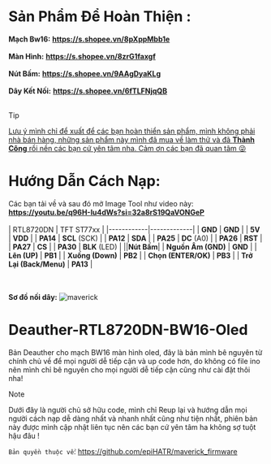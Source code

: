 # Sản Phẩm Để Hoàn Thiện :
**Mạch Bw16:** **https://s.shopee.vn/8pXppMbb1e** <br/> <br/>
**Màn Hình:** **https://s.shopee.vn/8zrG1faxgf** <br/>  <br/>
**Nút Bấm:** **https://s.shopee.vn/9AAgDyaKLg** <br/>  <br/>
**Dây Kết Nối:** **https://s.shopee.vn/6fTLFNjqQB**   <br/>  <br/>

> [!TIP]
<ins> Lưu ý mình chỉ để xuất để các bạn hoàn thiển sản phẩm, mình không phải nhà bán hàng, những sản phẩm này mình đã mua về làm thử và đã **Thành Công** rồi nền các bạn cứ yên tâm nha. Cảm ơn các bạn đã quan tâm 😜 
# Hướng Dẫn Cách Nạp:
Các bạn tải về và sau đó mở Image Tool như video này:<br/>
 **https://youtu.be/q96H-Iu4dWs?si=32a8rS19QaVONGeP** <br/> <br/>
| RTL8720DN  | TFT ST77xx  |
|------------|-------------|
| **GND** | **GND** |
| **5V** | **VDD** |
| **PA14** | **SCL** (SCK) |
| **PA12** | **SDA** |
| **PA25** | **DC** (A0) |
| **PA26** | **RST** |
| **PA27** | **CS** |
| **PA30** | **BLK** (LED) |
||**Nút Bấm**|
| **Nguồn Âm (GND)** | **GND** |
| **Lên (UP)** | **PB1** |
| **Xuống (Down)** | **PB2** |
| **Chọn (ENTER/OK)** | **PB3** |
| **Trở Lại (Back/Menu)** | **PA13** |



<br/><br/>
**Sơ đồ nối dây:**
![maverick](https://github.com/user-attachments/assets/4b7dc109-4899-4713-8037-f9377aa12f2b)




# Deauther-RTL8720DN-BW16-Oled
Bản Deauther cho mạch BW16 màn hình oled, đây là bản mình bê nguyên từ chính chủ về để mọi người dễ tiếp cận và up code hơn, do không có file ino nên mình chỉ bê nguyên cho mọi người dễ tiếp cận cũng như cài đặt thôi nha!<br/>

> [!NOTE]
> Dưới đây là người chủ sở hữu code, mình chỉ Reup lại và hướng dẫn mọi người cách nạp dễ dàng nhất và nhanh nhất cũng như tiện nhất, phiên bản này được mình cập nhật liên tục nên các bạn cứ yên tâm ha không sợ tuột hậu đâu !

``Bản quyền thuộc về``: https://github.com/epiHATR/maverick_firmware
